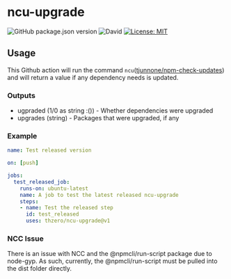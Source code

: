 # ncu-upgrade

![GitHub package.json version](https://img.shields.io/github/package-json/v/thzero/ncu-upgrade)
![David](https://img.shields.io/david/thzero/ncu-upgrade)
[![License: MIT](https://img.shields.io/badge/License-MIT-yellow.svg)](https://opensource.org/licenses/MIT)

## Usage

This Github action will run the command `ncu`([tjunnone/npm-check-updates](https://github.com/tjunnone/npm-check-updates)) and will return a value if any dependency needs is updated.

### Outputs

* ugpraded (1/0 as string :()) - Whether dependencies were upgraded
* upgrades (string) - Packages that were upgraded, if any

### Example

``` yml
name: Test released version

on: [push]

jobs:
  test_released_job:
    runs-on: ubuntu-latest
    name: A job to test the latest released ncu-upgrade
    steps:
    - name: Test the released step
      id: test_released
      uses: thzero/ncu-upgrade@v1

```

### NCC Issue

There is an issue with NCC and the @npmcli/run-script package due to node-gyp.  As such, currently, the @npmcli/run-script must be pulled into the dist folder directly.